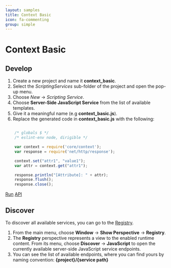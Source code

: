 ```yaml
---
layout: samples
title: Context Basic
icon: fa-commenting
group: simple
---
```


Context Basic
===

Develop
--

1. Create a new project and name it **context_basic**.
2. Select the *ScriptingServices* sub-folder of the project and open the pop-up menu.
3. Choose *New* -> *Scripting Service*.
4. Choose **Server-Side JavaScript Service** from the list of available templates.
5. Give it a meaningful name (e.g **context_basic.js**).
6. Replace the generated code in **context_basic.js** with the following:

```javascript

	/* globals $ */
	/* eslint-env node, dirigible */

	var context = require('core/context');
	var response = require('net/http/response');

	context.set("attr1", "value1");
	var attr = context.get("attr1");

	response.println("[Attribute]: " + attr);
	response.flush();
	response.close();

```

<div class="btn-toolbar pull-right">
	<a class="btn btn-warning" href="http://dirigible.eclipse.org/services/ui/anonymous.html?git=https://github.com/dirigiblelabs/sample_core_context_basic.git">Run</a>
	<a class="btn btn-info" href="http://www.dirigible.io/api/context.html">API</a>
</div>

Discover
--
To discover all available services, you can go to the [Registry](../help/registry.html).

1. From the main menu, choose **Window** -> **Show Perspective** -> **Registry**.
2. The **Registry** perspective represents a view to the enabled runtime content. From its menu, choose **Discover** -> **JavaScript** to open the currently available server-side JavaScript service endpoints.
3. You can see the list of available endpoints, where you can find yours by naming convention: **{project}/{service path}**
